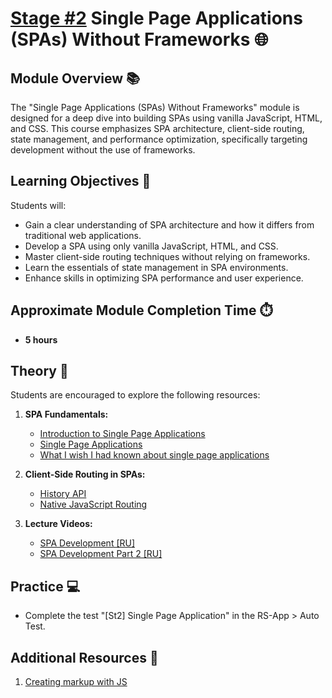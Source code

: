 # [Stage #2](../../) Single Page Applications (SPAs) Without Frameworks 🌐

## Module Overview 📚

The "Single Page Applications (SPAs) Without Frameworks" module is designed for a deep dive into building SPAs using vanilla JavaScript, HTML, and CSS. This course emphasizes SPA architecture, client-side routing, state management, and performance optimization, specifically targeting development without the use of frameworks.

## Learning Objectives 🎯

Students will:

- Gain a clear understanding of SPA architecture and how it differs from traditional web applications.
- Develop a SPA using only vanilla JavaScript, HTML, and CSS.
- Master client-side routing techniques without relying on frameworks.
- Learn the essentials of state management in SPA environments.
- Enhance skills in optimizing SPA performance and user experience.

## Approximate Module Completion Time ⏱️

- **5 hours**

## Theory 📖

Students are encouraged to explore the following resources:

1. **SPA Fundamentals:**

   - [Introduction to Single Page Applications](https://en.wikipedia.org/wiki/Single-page_application)
   - [Single Page Applications](https://developer.mozilla.org/en-US/docs/Glossary/SPA)
   - [What I wish I had known about single page applications](https://stackoverflow.blog/2021/12/28/what-i-wish-i-had-known-about-single-page-applications/)

2. **Client-Side Routing in SPAs:**

   - [History API](https://developer.mozilla.org/en-US/docs/Web/API/History_API)
   - [Native JavaScript Routing](https://css-tricks.com/native-javascript-routing/)

3. **Lecture Videos:**
   - [SPA Development [RU]](https://www.youtube.com/watch?v=njk5inZIwCc)
   - [SPA Development Part 2 [RU]](https://www.youtube.com/watch?v=sOlzPxs_Lg4)

## Practice 💻

- Complete the test "[St2] Single Page Application" in the RS-App > Auto Test.

## Additional Resources 📘

1. [Creating markup with JS](https://gist.github.com/TELEUZI/410d19772481d98b06e0b41ebf89fff1)
